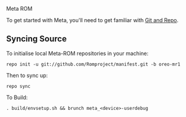 Meta ROM

To get started with Meta, you'll need to get familiar with [Git and Repo](http://source.android.com/source/using-repo.html).

Syncing Source
--------------
To initialise local Meta-ROM repositories in your machine:

    repo init -u git://github.com/Romproject/manifest.git -b oreo-mr1

Then to sync up:

    repo sync

To Build:

    . build/envsetup.sh && brunch meta_<device>-userdebug
